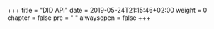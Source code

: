 +++
title = "DID API"
date = 2019-05-24T21:15:46+02:00
weight = 0
chapter = false
pre = "<i class='fa ela-page'></i> "
alwaysopen = false
+++
